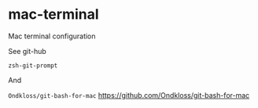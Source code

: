 # mac-terminal
Mac terminal configuration

See git-hub

`zsh-git-prompt`

And

`Ondkloss/git-bash-for-mac`
https://github.com/Ondkloss/git-bash-for-mac